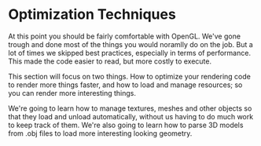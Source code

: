 # Optimization Techniques

At this point you should be fairly comfortable with OpenGL. We've gone trough and done most of the things you would noramlly do on the job. But a lot of times we skipped best practices, especially in terms of performance. This made the code easier to read, but more costly to execute.

This section will focus on two things. How to optimize your rendering code to render more things faster, and how to load and manage resources; so you can render more interesting things. 

We're going to learn how to manage textures, meshes and other objects so that they load and unload automatically, without us having to do much work to keep track of them. We're also going to learn how to parse 3D models from .obj files to load more interesting looking geometry.